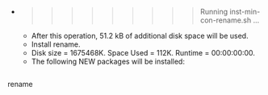 * >>>>>>>>> Running inst-min-con-rename.sh ...
  * After this operation, 51.2 kB of additional disk space will be used.
  * Install rename.
  * Disk size = 1675468K. Space Used = 112K. Runtime = 00:00:00:00.
  * The following NEW packages will be installed:
  ```bash
rename
  ```
